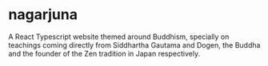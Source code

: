 # nagarjuna
A React Typescript website themed around Buddhism, specially on teachings coming directly from Siddhartha Gautama and Dogen, the Buddha and the founder of the Zen tradition in Japan respectively.
